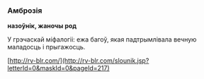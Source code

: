 ### Амброзія
**назоўнік, жаночы род**

У грэчаскай міфалогіі: ежа багоў, якая падтрымлівала вечную маладосць і прыгажосць.

<a rel="author">[http://rv-blr.com/](http://rv-blr.com/slounik.jsp?letterId=0&maskId=0&pageId=217)</a>
